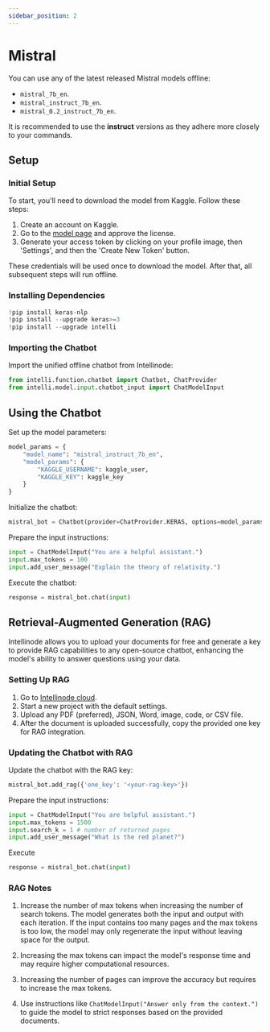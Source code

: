 ```yaml
---
sidebar_position: 2
---
```


# Mistral
You can use any of the latest released Mistral models offline:
- `mistral_7b_en`.
- `mistral_instruct_7b_en`.
- `mistral_0.2_instruct_7b_en`.

It is recommended to use the **instruct** versions as they adhere more closely to your commands.

## Setup

### Initial Setup

To start, you'll need to download the model from Kaggle. Follow these steps:
1. Create an account on Kaggle.
2. Go to the [model page](https://www.kaggle.com/models/keras/mistral) and approve the license.
3. Generate your access token by clicking on your profile image, then 'Settings', and then the 'Create New Token' button.

These credentials will be used once to download the model. After that, all subsequent steps will run offline.

### Installing Dependencies
```python
!pip install keras-nlp
!pip install --upgrade keras>=3
!pip install --upgrade intelli
```

### Importing the Chatbot
Import the unified offline chatbot from Intellinode:
```python
from intelli.function.chatbot import Chatbot, ChatProvider
from intelli.model.input.chatbot_input import ChatModelInput
```

## Using the Chatbot

Set up the model parameters:
```python
model_params = {
    "model_name": "mistral_instruct_7b_en",
    "model_params": {
        "KAGGLE_USERNAME": kaggle_user,
        "KAGGLE_KEY": kaggle_key
    }
}
```

Initialize the chatbot:
```python
mistral_bot = Chatbot(provider=ChatProvider.KERAS, options=model_params)
```

Prepare the input instructions:
```python
input = ChatModelInput("You are a helpful assistant.")
input.max_tokens = 100
input.add_user_message("Explain the theory of relativity.")
```

Execute the chatbot:
```python
response = mistral_bot.chat(input)
```

## Retrieval-Augmented Generation (RAG)

Intellinode allows you to upload your documents for free and generate a key to provide RAG capabilities to any open-source chatbot, enhancing the model's ability to answer questions using your data.

### Setting Up RAG
1. Go to [Intellinode cloud](https://app.intellinode.ai/).
2. Start a new project with the default settings.
3. Upload any PDF (preferred), JSON, Word, image, code, or CSV file.
4. After the document is uploaded successfully, copy the provided one key for RAG integration.

### Updating the Chatbot with RAG

Update the chatbot with the RAG key:
```python
mistral_bot.add_rag({'one_key': '<your-rag-key>'})
```

Prepare the input instructions:

```python
input = ChatModelInput("You are helpful assistant.")
input.max_tokens = 1500
input.search_k = 1 # number of returned pages
input.add_user_message("What is the red planet?")
```

Execute
```python
response = mistral_bot.chat(input)
```

### RAG Notes
1. Increase the number of max tokens when increasing the number of search tokens. The model generates both the input and output with each iteration. If the input contains too many pages and the max tokens is too low, the model may only regenerate the input without leaving space for the output.

2. Increasing the max tokens can impact the model's response time and may require higher computational resources.

3. Increasing the number of pages can improve the accuracy but requires to increase the max tokens.

4. Use instructions like `ChatModelInput("Answer only from the context.")` to guide the model to strict responses based on the provided documents.
